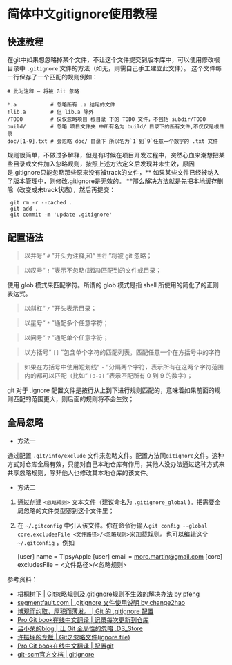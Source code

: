# 简体中文gitignore使用教程

## 快速教程

在git中如果想忽略掉某个文件，不让这个文件提交到版本库中，可以使用修改根目录中
`.gitignore` 文件的方法（如无，则需自己手工建立此文件）。
这个文件每一行保存了一个匹配的规则例如：

    # 此为注释 – 将被 Git 忽略

    *.a           # 忽略所有 .a 结尾的文件
    !lib.a        # 但 lib.a 除外
    /TODO         # 仅仅忽略项目 根目录 下的 TODO 文件，不包括 subdir/TODO
    build/        # 忽略 项目文件夹 中所有名为 build/ 目录下的所有文件,不仅仅是根目录
    doc/[1-9].txt # 会忽略 doc/ 目录下 所以名为`1`到`9`任意一个数字的 .txt 文件

规则很简单，不做过多解释，但是有时候在项目开发过程中，突然心血来潮想把某些目录或文件加入忽略规则，按照上述方法定义后发现并未生效，原因是.gitignore只能忽略那些原来没有被track的文件，** 如果某些文件已经被纳入了版本管理中，则修改.gitignore是无效的。 **那么解决方法就是先把本地缓存删除（改变成未track状态），然后再提交：

     git rm -r --cached .
     git add .
     git commit -m 'update .gitignore'

## 配置语法

> 以井号“ `#` ”开头为注释,和“ `空行` ”将被 git 忽略；

> 以叹号“ `!` ”表示不忽略(跟踪)匹配到的文件或目录；

 使用 glob 模式来匹配字符。所谓的 glob 模式是指 shell 所使用的简化了的正则表达式。

> 以斜杠“ `/` ”开头表示目录；

> 以星号“ `*` ”通配多个任意字符；

> 以问号“ `?` ”通配单个任意字符；

> 以方括号“ `[]` ”包含单个字符的匹配列表，匹配任意一个在方括号中的字符

> 如果在方括号中使用短划线“ `-` ”分隔两个字符，表示所有在这两个字符范围内的都可以匹配（比如“ `[0-9]` ”表示匹配所有 0 到 9 的数字）；

 git 对于 .ignore 配置文件是按行从上到下进行规则匹配的，意味着如果前面的规则匹配的范围更大，则后面的规则将不会生效；

## 全局忽略

- 方法一

通过配置 `.git/info/exclude` 文件来忽略文件。配置方法同`gitignore`文件。这种方式对仓库全局有效，只能对自己本地仓库有作用，其他人没办法通过这种方式来共享忽略规则，除非他人也修改其本地仓库的该文件。

- 方法二

 1. 通过创建 `<忽略规则>` 文本文件（建议命名为 `.gitignore_global` )。把需要全局忽略的文件类型塞到这个文件里；
 2. 在 `~/.gitconfig` 中引入该文件。你在命令行输入`git config --global core.excludesFile <文件路径>/<忽略规则>`来加载规则。也可以编辑这个 `~/.gitconfig` ，例如
 
 
    [user]
        name = TipsyApple
    [user]
        email = morc.martin@gmail.com
    [core]
        excludesFile = <文件路径>/<忽略规则>


参考资料：

- [ 梧桐树下 | Git忽略规则及.gitignore规则不生效的解决办法 by pfeng ](<http://www.pfeng.org/archives/840>)
- [ segmentfault.com  | .gitignore 文件使用说明 by change2hao ](<http://segmentfault.com/a/1190000000522997>)
- [ 博观而约取，厚积而薄发。 | Git 的 .gitignore 配置 ](<http://www.cnblogs.com/haiq/archive/2012/12/26/2833746.html>)
- [ Pro Git book在线中文翻译 | 记录每次更新到仓库 ](<http://git-scm.com/book/zh/v2/Git-%E5%9F%BA%E7%A1%80-%E8%AE%B0%E5%BD%95%E6%AF%8F%E6%AC%A1%E6%9B%B4%E6%96%B0%E5%88%B0%E4%BB%93%E5%BA%93>)
- [ 吕小荣的blog | 让 Git 全局性的忽略 .DS_Store ](<http://mednoter.com/gitignore-global.html?utm_source=tuicool&utm_medium=referral>)
- [ 许振坪的专栏 | Git之忽略文件(ignore file) ](<http://blog.csdn.net/benkaoya/article/details/7932370>)
- [ Pro Git book在线中文翻译 | 配置git ](<http://git-scm.com/book/zh/v2/%E8%87%AA%E5%AE%9A%E4%B9%89-Git-%E9%85%8D%E7%BD%AE-Git>)
- [ git-scm官方文档 | gitignore ](<http://git-scm.com/docs/gitignore/>)
